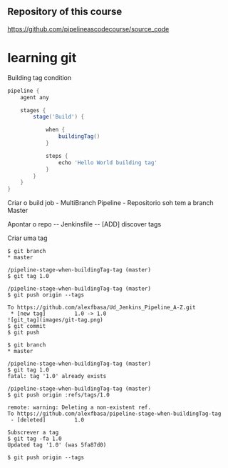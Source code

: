 ## Repository of this course

https://github.com/pipelineascodecourse/source_code

# learning git

Building tag condition

```groovy
pipeline {
    agent any

    stages {
        stage('Build') {

            when {
                buildingTag()
            }

            steps {
                echo 'Hello World building tag'
            }
        }
    }
}
```

Criar o build job - MultiBranch Pipeline - Repositorio soh tem a branch Master

Apontar o repo -- Jenkinsfile -- [ADD] discover tags

Criar uma tag

```text
$ git branch
* master

/pipeline-stage-when-buildingTag-tag (master)
$ git tag 1.0

/pipeline-stage-when-buildingTag-tag (master)
$ git push origin --tags

To https://github.com/alexfbasa/Ud_Jenkins_Pipeline_A-Z.git
 * [new tag]         1.0 -> 1.0   
![git_tag](images/git-tag.png)
$ git commit 
$ git push
```

```text
$ git branch
* master

/pipeline-stage-when-buildingTag-tag (master)
$ git tag 1.0
fatal: tag '1.0' already exists

/pipeline-stage-when-buildingTag-tag (master)
$ git push origin :refs/tags/1.0

remote: warning: Deleting a non-existent ref.
To https://github.com/alexfbasa/pipeline-stage-when-buildingTag-tag
 - [deleted]         1.0   

Subscrever a tag
$ git tag -fa 1.0
Updated tag '1.0' (was 5fa87d0)

$ git push origin --tags

```